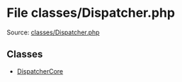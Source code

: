 File classes/Dispatcher.php
=========

Source: [classes/Dispatcher.php](https://github.com/PrestaShop/PrestaShop/blob/1.5.6.1/classes/Dispatcher.php)


Classes
-------

* [DispatcherCore](class.DispatcherCore.md)

